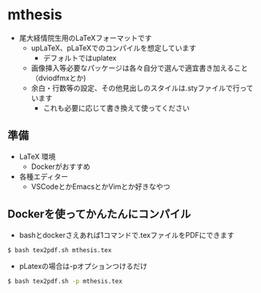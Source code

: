 # mthesis
* 尾大経情院生用のLaTeXフォーマットです
    * upLaTeX、pLaTeXでのコンパイルを想定しています
        * デフォルトではuplatex
    * 画像挿入等必要なパッケージは各々自分で選んで適宜書き加えること（dviodfmxとか)
    * 余白・行数等の設定、その他見出しのスタイルは.styファイルで行っています
        * これも必要に応じて書き換えて使ってください  

## 準備
* LaTeX 環境
    * Dockerがおすすめ
* 各種エディター
    * VSCodeとかEmacsとかVimとか好きなやつ  

## Dockerを使ってかんたんにコンパイル
* bashとdockerさえあれば1コマンドで.texファイルをPDFにできます
~~~ bash
$ bash tex2pdf.sh mthesis.tex
~~~
* pLatexの場合は-pオプションつけるだけ
~~~ bash
$ bash tex2pdf.sh -p mthesis.tex
~~~
